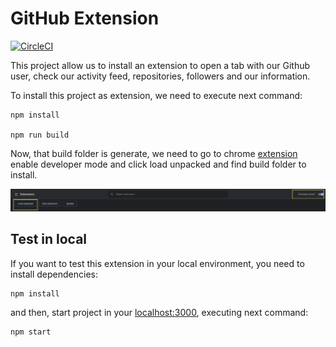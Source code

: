 # GitHub Extension

[![CircleCI](https://circleci.com/gh/MarioArranzAgueda/github-extension.svg?style=svg)](https://app.circleci.com/pipelines/github/MarioArranzAgueda/github-extension)


This project allow us to install an extension to open a tab with our Github user, check our activity feed, repositories, followers and our information.

To install this project as extension, we need to execute next command:

```shell 
npm install

npm run build
```

Now, that build folder is generate, we need to go to chrome [extension](chrome://extensions/) enable developer mode and click load unpacked and find build folder to install.

<img src="./readme-image.png">

## Test in local

If you want to test this extension in your local environment, you need to install dependencies:

```shell
npm install
````

and then, start project in your [localhost:3000](http://localhost:3000), executing next command:

```shell
npm start
````